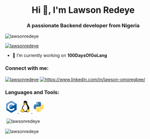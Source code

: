 <h1 align="center">Hi 👋, I'm Lawson Redeye</h1>
<h3 align="center">A passionate Backend developer from Nigeria</h3>
<!-- <img align="right" alt="Coding" width="400" src="https://camo.githubusercontent.com/7de37139d0b4c1ce40865e799b446c0e963a3dd8fb68d239707237c40604fa3d/68747470733a2f2f63646e2e6472696262626c652e636f6d2f75736572732f3733303730332f73637265656e73686f74732f363538313234332f6176656e746f2e676966">
 -->
<p align="left"> <img src="https://komarev.com/ghpvc/?username=lawsonredeye&label=Profile%20views&color=0e75b6&style=flat" alt="lawsonredeye" /> </p>

<p align="left"> <a href="https://twitter.com/lawsonredeye" target="blank"><img src="https://img.shields.io/twitter/follow/lawsonredeye?logo=twitter&style=for-the-badge" alt="lawsonredeye" /></a> </p>

- 🔭 I’m currently working on **100DaysOfGoLang**

<h3 align="left">Connect with me:</h3>
<p align="left">
<a href="https://twitter.com/lawsonredeye" target="blank"><img align="center" src="https://raw.githubusercontent.com/rahuldkjain/github-profile-readme-generator/master/src/images/icons/Social/twitter.svg" alt="lawsonredeye" height="30" width="40" /></a>
<a href="https://linkedin.com/in/https://www.linkedin.com/in/lawson-omoregbee/" target="blank"><img align="center" src="https://raw.githubusercontent.com/rahuldkjain/github-profile-readme-generator/master/src/images/icons/Social/linked-in-alt.svg" alt="https://www.linkedin.com/in/lawson-omoregbee/" height="30" width="40" /></a>
</p>

<h3 align="left">Languages and Tools:</h3>
<p align="left"> <a href="https://www.cprogramming.com/" target="_blank" rel="noreferrer"> <img src="https://raw.githubusercontent.com/devicons/devicon/master/icons/c/c-original.svg" alt="c" width="40" height="40"/> </a> <a href="https://www.linux.org/" target="_blank" rel="noreferrer"> <img src="https://raw.githubusercontent.com/devicons/devicon/master/icons/linux/linux-original.svg" alt="linux" width="40" height="40"/> </a> <a href="https://www.python.org" target="_blank" rel="noreferrer"> <img src="https://raw.githubusercontent.com/devicons/devicon/master/icons/python/python-original.svg" alt="python" width="40" height="40"/> </a> </p>

<p>&nbsp;<img align="center" src="https://github-readme-stats.vercel.app/api?username=lawsonredeye&show_icons=true&locale=en" alt="lawsonredeye" /></p>

<p><img align="center" src="https://github-readme-streak-stats.herokuapp.com/?user=lawsonredeye&" alt="lawsonredeye" /></p>

